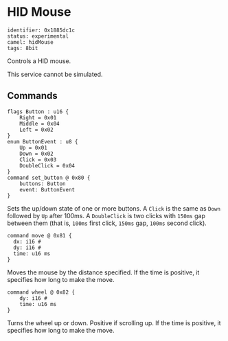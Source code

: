 # HID Mouse

    identifier: 0x1885dc1c
    status: experimental
    camel: hidMouse
    tags: 8bit

Controls a HID mouse. 

This service cannot be simulated.

## Commands

    flags Button : u16 {
        Right = 0x01
        Middle = 0x04
        Left = 0x02
    }
    enum ButtonEvent : u8 {
        Up = 0x01
        Down = 0x02
        Click = 0x03
        DoubleClick = 0x04
    }
    command set_button @ 0x80 {
        buttons: Button
        event: ButtonEvent
    }

Sets the up/down state of one or more buttons.
A ``Click`` is the same as ``Down`` followed by ``Up`` after 100ms.
A ``DoubleClick`` is two clicks with ``150ms`` gap between them (that is, ``100ms`` first click, ``150ms`` gap, ``100ms`` second click).

    command move @ 0x81 {
      dx: i16 #
      dy: i16 #
      time: u16 ms
    }

Moves the mouse by the distance specified.
If the time is positive, it specifies how long to make the move.

    command wheel @ 0x82 {
        dy: i16 #
        time: u16 ms
    }

Turns the wheel up or down. Positive if scrolling up.
If the time is positive, it specifies how long to make the move.
